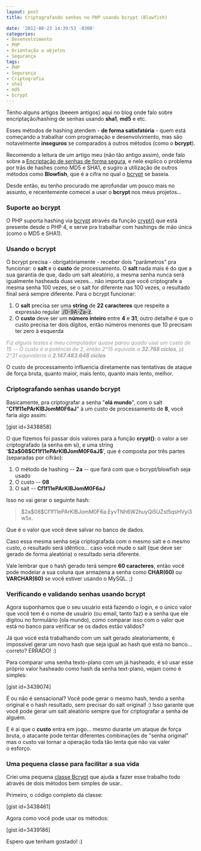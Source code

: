 ```yaml
---
layout: post
title: Criptografando senhas no PHP usando bcrypt (Blowfish)

date: '2012-08-23 14:39:53 -0300'
categories:
- Desenvolvimento
- PHP
- Orientação a objetos
- Segurança
tags:
- PHP
- Segurança
- Criptografia
- sha1
- md5
- bcrypt
---
```

<p>Tenho alguns artigos (beeem antigos) aqui no blog onde falo sobre encriptação/hashing de senhas usando <strong>sha1</strong>, <strong>md5</strong> e etc.</p>
<p>Esses métodos de hashing atendem - <strong>de forma satisfatória</strong> - quem está começando a trabalhar com programação e desenvolvimento, mas são notavelmente <strong>inseguros</strong> se comparados à outros métodos (como o <strong>bcrypt</strong>).</p>
<p>Recomendo a leitura de um artigo meu (não tão antigo assim), onde falo sobre a <a title="Encriptando senhas de forma segura" href="http://blog.thiagobelem.net/encriptando-senhas-de-forma-segura/">Encriptação de senhas de forma segura</a>, e nele explico o problema por trás de hashes como MD5 e SHA1, e sugiro a utilização de outros métodos como <strong>Blowfish</strong>, que é a cifra no qual o <a href="http://en.wikipedia.org/wiki/Bcrypt">bcrypt</a> se baseia.</p>
<p>Desde então, eu tenho procurado me aprofundar um pouco mais no assunto, e recentemente comecei a usar o <strong>bcrypt </strong>nos meus projetos...</p>
<h3>Suporte ao bcrypt</h3>
<p>O PHP suporta hashing via <a href="http://en.wikipedia.org/wiki/Bcrypt">bcrypt</a> através da função <a href="http://php.net/manual/function.crypt.php">crypt()</a> que está presente desde o PHP 4, e serve pra trabalhar com hashings de mão única (como o MD5 e SHA1).</p>
<h3>Usando o bcrypt</h3>
<p>O bcrypt precisa - obrigatóriamente - receber dois "parâmetros" pra funcionar: o <strong>salt</strong> e o <strong>custo</strong> de processamento. O <strong>salt </strong>nada mais é do que a sua garantia de que, dado um salt aleatório, a mesma senha nunca será igualmente hasheada duas vezes... não importa que você criptografe a mesma senha 100 vezes, se o salt for diferente nas 100 vezes, o resultado final será sempre diferente. Para o bcrypt funcionar:</p>
<ol>
<li>O <strong>salt</strong> precisa ser uma <strong>string</strong> de <strong>22 caracteres</strong> que respeite a expressão regular <span style="background: #CECECE;">./0-9A-Za-z</span>.</li>
<li>O <strong>custo</strong> deve ser um <strong>número inteiro</strong> entre <strong>4</strong> e <strong>31</strong>, outro detalhe é que o custo precisa ter dois dígitos, então números menores que 10 precisam ter zero à esquerda</li>
</ol>
<p><span style="color: #999999;"><em>Fiz alguns testes e meu computador quase parou quado usei um custo de 15 -- O custo é a potência de 2, então 2^15 equivale a <strong>32.768 ciclos</strong>, já 2^31 equivaleria a <strong>2.147.483.648 ciclos</strong></em></span></p>
<p>O custo de processamento influencia diretamente nas tentativas de ataque de força bruta, quanto maior, mais lento, quanto mais lento, melhor.</p>
<h3>Criptografando senhas usando bcrypt</h3>
<p>Basicamente, pra criptografar a senha "<strong>olá mundo</strong>", com o salt "<strong>Cf1f11ePArKlBJomM0F6aJ</strong>" à um custo de processamento de <strong>8</strong>, você faria algo assim:</p>
<p>[gist id=3438858]</p>
<p>O que fizemos foi passar dois valores para a função <strong>crypt()</strong>: o valor a ser criptografado (a senha em si), e uma string '<strong>$2a$08$Cf1f11ePArKlBJomM0F6aJ$</strong>', que é composta por três partes (separadas por cifrão):</p>
<ol>
<li>O método de hashing -- <strong>2a</strong> -- que fará com que o bcrypt/blowfish seja usado</li>
<li>O custo -- <strong>08</strong></li>
<li>O salt -- <strong>Cf1f11ePArKlBJomM0F6aJ</strong></li>
</ol>
<p>Isso no vai gerar o seguinte hash:</p>
<blockquote><p>$2a$08$Cf1f11ePArKlBJomM0F6a.EyvTNh6W2huyQi5UZst5qsHVyi3w5x.</p></blockquote>
<p>Que é o valor que você deve salvar no banco de dados.</p>
<p>Caso essa mesma senha seja criptografada com o mesmo salt e o mesmo custo, o resultado será idêntico... caso você mude o salt (que deve ser gerado de forma aleatória) o resultado seria diferente.</p>
<p>Vale lembrar que o hash gerado terá sempre <strong>60 caracteres</strong>, então você pode modelar a sua coluna que armazena a senha como <strong>CHAR(60)</strong> ou <strong>VARCHAR(60)</strong> se você estiver usando o MySQL. ;)</p>
<h3>Verificando e validando senhas usando bcrypt</h3>
<p>Agora suponhamos que o seu usuário está fazendo o login, e o único valor que você tem é o nome de usuário (ou email, tanto faz) e a senha que ele digitou no formulário (ola mundo), como comparar isso com o valor que está no banco para verificar se os dados estão válidos?</p>
<p>Já que você está trabalhando com um salt gerado aleatoriamente, é impossível gerar um novo hash que seja igual ao hash que está no banco... correto? ERRADO! :)</p>
<p>Para comparar uma senha texto-plano com um já hasheado, é só usar esse próprio valor hasheado como hash da senha text-plano, vejam como é simples:</p>
<p>[gist id=3439074]</p>
<p>É ou não é sensacional? Você pode gerar o mesmo hash, tendo a senha original e o hash resultado, sem precisar do salt original! :) Isso garante que você pode gerar um salt aleatório sempre que for criptografar a senha de alguém.</p>
<p>E é aí que o <strong>custo</strong> entra em jogo... mesmo durante um ataque de força bruta, o atacante pode tentar diferentes combinações de "senha original" mas o custo vai tornar a operação toda tão lenta que não vai valer o esforço.</p>
<h3>Uma pequena classe para facilitar a sua vida</h3>
<p>Criei uma pequena <a href="https://gist.github.com/3438461">classe Bcrypt</a> que ajuda a fazer esse trabalho todo através de dois métodos bem simples de usar..</p>
<p>Primeiro, o código completo da classe:</p>
<p>[gist id=3438461]</p>
<p>Agora como você pode usar os métodos:</p>
<p>[gist id=3439186]</p>
<p>Espero que tenham gostado! :)</p>
